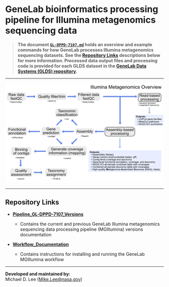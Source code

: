 
# GeneLab bioinformatics processing pipeline for Illumina metagenomics sequencing data

> **The document [`GL-DPPD-7107.md`](Pipeline_GL-DPPD-7107_Versions/GL-DPPD-7107.md) holds an overview and example commands for how GeneLab processes Illumina metagenomics sequencing datasets. See the [Repository Links](#repository-links) descriptions below for more information. Processed data output files and processing code is provided for each GLDS dataset in the [GeneLab Data Systems (GLDS) repository](https://genelab-data.ndc.nasa.gov/genelab/projects).**  

---

<p align="center">
<a href="../images/GL-Illumina-metagenomics-overview.pdf"><img src="../images/GL-Illumina-metagenomics-overview.png"></a>
</p>

---

## Repository Links

* [**Pipeline_GL-DPPD-7107_Versions**](Pipeline_GL-DPPD-7107_Versions)

  - Contains the current and previous GeneLab Illumina metagenomics sequencing data processing pipeline (MGIllumina) versions documentation

* [**Workflow_Documentation**](Workflow_Documentation)

  - Contains instructions for installing and running the GeneLab MGIllumina workflow

---

**Developed and maintained by:**  
Michael D. Lee (Mike.Lee@nasa.gov)
